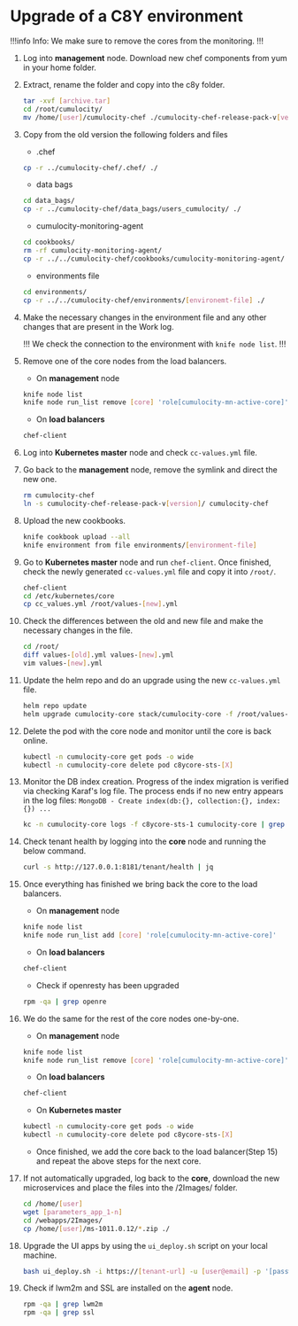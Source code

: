# Upgrade of a C8Y environment

!!!info Info:
We make sure to remove the cores from the monitoring.
!!!

1. Log into **management** node. Download new chef components from yum in your home folder.

2. Extract, rename the folder and copy into the c8y folder.

     ```bash
     tar -xvf [archive.tar]
     cd /root/cumulocity/
     mv /home/[user]/cumulocity-chef ./cumulocity-chef-release-pack-v[version]/
     ```

3. Copy from the old version the following folders and files

    - .chef

     ```bash
     cp -r ../cumulocity-chef/.chef/ ./
     ```

    - data bags

     ```bash
     cd data_bags/
     cp -r ../cumulocity-chef/data_bags/users_cumulocity/ ./
     ```

    - cumulocity-monitoring-agent

     ```bash
     cd cookbooks/
     rm -rf cumulocity-monitoring-agent/
     cp -r ../../cumulocity-chef/cookbooks/cumulocity-monitoring-agent/ ./
     ```

    - environments file

     ```bash
     cd environments/
     cp -r ../../cumulocity-chef/environments/[environemt-file] ./
     ```

4. Make the necessary changes in the environment file and any other changes that are present in the Work log.

    !!!
    We check the connection to the environment with `knife node list`.
    !!!

5. Remove one of the core nodes from the load balancers.

     - On **management** node

     ```bash
     knife node list
     knife node run_list remove [core] 'role[cumulocity-mn-active-core]'
     ```

     - On **load balancers**

     ```bash
     chef-client
     ```

6. Log into **Kubernetes master** node and check `cc-values.yml` file.

7. Go back to the **management** node, remove the symlink and direct the new one.

     ```bash
     rm cumulocity-chef
     ln -s cumulocity-chef-release-pack-v[version]/ cumulocity-chef
     ```

8. Upload the new cookbooks.

     ```bash
     knife cookbook upload --all
     knife environment from file environments/[environment-file]
     ```

9. Go to **Kubernetes master** node and run `chef-client`. Once finished, check the newly generated `cc-values.yml` file and copy it into `/root/`.

     ```bash
     chef-client
     cd /etc/kubernetes/core
     cp cc_values.yml /root/values-[new].yml
     ```

10. Check the differences between the old and new file and make the necessary changes in the file.

     ```bash
     cd /root/
     diff values-[old].yml values-[new].yml
     vim values-[new].yml
     ```

11. Update the helm repo and do an upgrade using the new `cc-values.yml` file.

     ```bash
     helm repo update
     helm upgrade cumulocity-core stack/cumulocity-core -f /root/values-[new].yml --namespace=cumulocity-core --version [version]
     ```

12. Delete the pod with the core node and monitor until the core is back online.

     ```bash
     kubectl -n cumulocity-core get pods -o wide
     kubectl -n cumulocity-core delete pod c8ycore-sts-[X]
     ```

13. Monitor the DB index creation. Progress of the index migration is verified via checking Karaf's log file. The
process ends if no new entry appears in the log files: `MongoDB - Create index(db:{},
collection:{}, index:{}) ...`

     ```bash
     kc -n cumulocity-core logs -f c8ycore-sts-1 cumulocity-core | grep index
     ```

14. Check tenant health by logging into the **core** node and running the below command.

     ```bash
     curl -s http://127.0.0.1:8181/tenant/health | jq
     ```

15. Once everything has finished we bring back the core to the load balancers.

     - On **management** node

     ```bash
     knife node list
     knife node run_list add [core] 'role[cumulocity-mn-active-core]'
     ```

     - On **load balancers**

     ```bash
     chef-client
     ```

      - Check if openresty has been upgraded

      ```bash
      rpm -qa | grep openre
      ```

16. We do the same for the rest of the core nodes one-by-one.

     - On **management** node

     ```bash
     knife node list
     knife node run_list remove [core] 'role[cumulocity-mn-active-core]'
     ```

     - On **load balancers**

     ```bash
     chef-client
     ```

     - On **Kubernetes master**

     ```bash
     kubectl -n cumulocity-core get pods -o wide
     kubectl -n cumulocity-core delete pod c8ycore-sts-[X]
     ```

     - Once finished, we add the core back to the load balancer(Step 15) and repeat the above steps for the next core.

17. If not automatically upgraded, log back to the **core**, download the new microservices and place the files into the /2Images/ folder.

     ```bash
     cd /home/[user]
     wget [parameters_app_1-n]
     cd /webapps/2Images/
     cp /home/[user]/ms-1011.0.12/*.zip ./
     ```

18. Upgrade the UI apps by using the `ui_deploy.sh` script on your local machine.

     ```bash
     bash ui_deploy.sh -i https://[tenant-url] -u [user@email] -p '[password]' -v [version]
     ```

19. Check if lwm2m and SSL are installed on the **agent** node.

     ```bash
     rpm -qa | grep lwm2m
     rpm -qa | grep ssl
     ```
